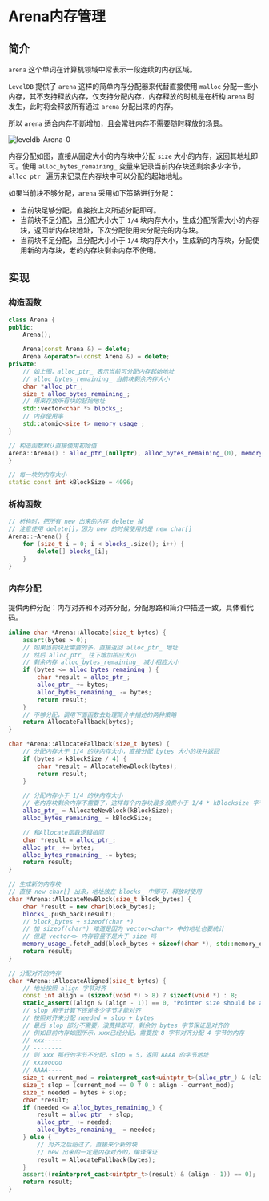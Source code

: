 # Arena内存管理

## 简介

`arena` 这个单词在计算机领域中常表示一段连续的内存区域。

`LevelDB` 提供了 `arena` 这样的简单内存分配器来代替直接使用 `malloc` 分配一些小内存，其不支持释放内存，仅支持分配内存，内存释放的时机是在析构 `arena` 时发生，此时将会释放所有通过 `arena` 分配出来的内存。

所以 `arena` 适合内存不断增加，且会常驻内存不需要随时释放的场景。

<div style={{ textAlign: 'center' }}>
  <img src="https://yezhem.oss-cn-chengdu.aliyuncs.com/blog_img/leveldb-Arena-0.png" alt="leveldb-Arena-0" style={{ width: '40%' }}/>
</div>

内存分配如图，直接从固定大小的内存块中分配 `size` 大小的内存，返回其地址即可。使用 `alloc_bytes_remaining_` 变量来记录当前内存块还剩余多少字节， `alloc_ptr_` 遍历来记录在内存块中可以分配的起始地址。

如果当前块不够分配，`arena` 采用如下策略进行分配：

* 当前块足够分配，直接按上文所述分配即可。
* 当前块不足分配，且分配大小大于 `1/4` 块内存大小，生成分配所需大小的内存块，返回新内存块地址，下次分配使用未分配完的内存块。
* 当前块不足分配，且分配大小小于 `1/4` 块内存大小，生成新的内存块，分配使用新的内存块，老的内存块剩余内存不使用。

## 实现

### 构造函数

```cpp showLineNumbers
class Arena {
public:
    Arena();

    Arena(const Arena &) = delete;
    Arena &operator=(const Arena &) = delete;
private:
    // 如上图，alloc_ptr_ 表示当前可分配内存起始地址
    // alloc_bytes_remaining_ 当前块剩余内存大小
    char *alloc_ptr_;
    size_t alloc_bytes_remaining_;
    // 用来存放所有块的起始地址
    std::vector<char *> blocks_;
	// 内存使用率
    std::atomic<size_t> memory_usage_; 
}

// 构造函数默认直接使用初始值
Arena::Arena() : alloc_ptr_(nullptr), alloc_bytes_remaining_(0), memory_usage_(0) {
}

// 每一块的内存大小
static const int kBlockSize = 4096;
```

### 析构函数

```cpp showLineNumbers
// 析构时，把所有 new 出来的内存 delete 掉
// 注意使用 delete[]，因为 new 的时候使用的是 new char[]
Arena::~Arena() {
    for (size_t i = 0; i < blocks_.size(); i++) {
        delete[] blocks_[i];
    }
}
```

### 内存分配

提供两种分配：内存对齐和不对齐分配，分配思路和简介中描述一致，具体看代码。

```cpp showLineNumbers
inline char *Arena::Allocate(size_t bytes) {
    assert(bytes > 0);
    // 如果当前块比需要的多，直接返回 alloc_ptr_ 地址
    // 然后 alloc_ptr_ 往下增加相应大小
    // 剩余内存 alloc_bytes_remaining_ 减小相应大小
    if (bytes <= alloc_bytes_remaining_) {
        char *result = alloc_ptr_;
        alloc_ptr_ += bytes;
        alloc_bytes_remaining_ -= bytes;
        return result;
    }
    // 不够分配，调用下面函数去处理简介中描述的两种策略
    return AllocateFallback(bytes);
}

char *Arena::AllocateFallback(size_t bytes) {
    // 分配内存大于 1/4 的块内存大小，直接分配 bytes 大小的块并返回
    if (bytes > kBlockSize / 4) {
        char *result = AllocateNewBlock(bytes);
        return result;
    }

    // 分配内存小于 1/4 的块内存大小
    // 老内存块剩余内存不需要了，这样每个内存块最多浪费小于 1/4 * kBlocksize 字节的内存
    alloc_ptr_ = AllocateNewBlock(kBlockSize);
    alloc_bytes_remaining_ = kBlockSize;

    // 和Allocate函数逻辑相同
    char *result = alloc_ptr_;
    alloc_ptr_ += bytes;
    alloc_bytes_remaining_ -= bytes;
    return result;
}

// 生成新的内存块
// 直接 new char[] 出来，地址放在 blocks_ 中即可，释放时使用
char *Arena::AllocateNewBlock(size_t block_bytes) {
    char *result = new char[block_bytes];
    blocks_.push_back(result);
    // block_bytes + sizeof(char *) 
    // 加 sizeof(char*) 难道是因为 vector<char*> 中的地址也要统计
    // 但是 vector<> 内存容量不是大于 size 吗
    memory_usage_.fetch_add(block_bytes + sizeof(char *), std::memory_order_relaxed);
    return result;
}

// 分配对齐的内存
char *Arena::AllocateAligned(size_t bytes) {
    // 地址按照 align 字节对齐
    const int align = (sizeof(void *) > 8) ? sizeof(void *) : 8;
    static_assert((align & (align - 1)) == 0, "Pointer size should be a power of 2");
    // slop 用于计算下还差多少字节才能对齐
    // 按照对齐来分配 needed = slop + bytes
    // 最后 slop 部分不需要，浪费掉即可，剩余的 bytes 字节保证是对齐的
    // 例如目前内存如图所示，xxx已经分配，需要按 8 字节对齐分配 4 字节的内存
    // xxx-----
    // --------
    // 则 xxx 那行的字节不分配，slop = 5，返回 AAAA 的字节地址
    // xxxooooo
    // AAAA----
    size_t current_mod = reinterpret_cast<uintptr_t>(alloc_ptr_) & (align - 1);
    size_t slop = (current_mod == 0 ? 0 : align - current_mod);
    size_t needed = bytes + slop;
    char *result;
    if (needed <= alloc_bytes_remaining_) {
        result = alloc_ptr_ + slop;
        alloc_ptr_ += needed;
        alloc_bytes_remaining_ -= needed;
    } else {
        // 对齐之后超过了，直接来个新的块
        // new 出来的一定是内存对齐的，编译保证
        result = AllocateFallback(bytes);
    }
    assert((reinterpret_cast<uintptr_t>(result) & (align - 1)) == 0);
    return result;
}
```